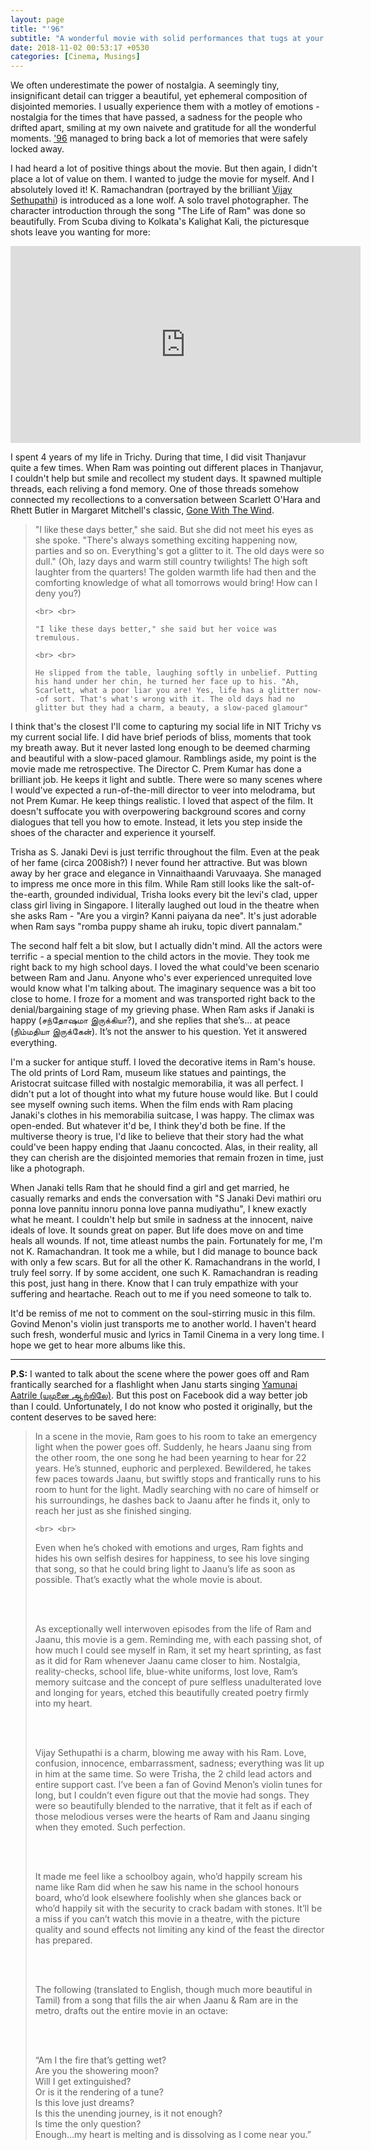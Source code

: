 ```yaml
---
layout: page
title: "'96"
subtitle: "A wonderful movie with solid performances that tugs at your heart strings"
date: 2018-11-02 00:53:17 +0530
categories: [Cinema, Musings]
---
```


We often underestimate the power of nostalgia. A seemingly tiny, insignificant detail can trigger a beautiful, yet ephemeral composition of disjointed memories. I usually experience them with a motley of emotions - nostalgia for the times that have passed, a sadness for the people who drifted apart, smiling at my own naivete and gratitude for all the wonderful moments. ['96](https://en.wikipedia.org/wiki/96_(film)) managed to bring back a lot of memories that were safely locked away. 

I had heard a lot of positive things about the movie. But then again, I didn't place a lot of value on them. I wanted to judge the movie for myself. And I absolutely loved it! K. Ramachandran (portrayed by the brilliant [Vijay Sethupathi](https://en.wikipedia.org/wiki/Vijay_Sethupathi)) is introduced as a lone wolf. A solo travel photographer. The character introduction through the song "The Life of Ram" was done so beautifully. From Scuba diving to Kolkata's Kalighat Kali, the picturesque shots leave you wanting for more:    

<center>
<iframe width="560" height="315" src="https://www.youtube.com/embed/6LD30ChPsSs" frameborder="0" allow="accelerometer; autoplay; encrypted-media; gyroscope; picture-in-picture" allowfullscreen></iframe>
</center>

I spent 4 years of my life in Trichy. During that time, I did visit Thanjavur quite a few times. When Ram was pointing out different places in Thanjavur, I couldn't help but smile and recollect my student days. It spawned multiple threads, each reliving a fond memory. One of those threads somehow connected my recollections to a conversation between Scarlett O'Hara and Rhett Butler in Margaret Mitchell's classic, [Gone With The Wind](https://en.wikipedia.org/wiki/Gone_with_the_Wind_(novel)).  

<blockquote>
    "I like these days better," she said. But she did not meet his eyes as she spoke. "There's always something exciting happening now, parties and so on. Everything's got a glitter to it. The old days were so dull." (Oh, lazy days and warm still country twilights! The high soft laughter from the quarters! The golden warmth life had then and the comforting knowledge of what all  tomorrows would bring! How can I deny you?) 
    
    <br> <br>
    
    "I like these days better," she said but her voice was tremulous. 
     
    <br> <br>
    
    He slipped from the table, laughing softly in unbelief. Putting his hand under her chin, he turned her face up to his. "Ah, Scarlett, what a poor liar you are! Yes, life has a glitter now--of sort. That's what's wrong with it. The old days had no glitter but they had a charm, a beauty, a slow-paced glamour"
</blockquote> 

I think that's the closest I'll come to capturing my social life in NIT Trichy vs my current social life. I did have brief periods of bliss, moments that took my breath away. But it never lasted long enough to be deemed charming and beautiful with a slow-paced glamour. Ramblings aside, my point is the movie made me retrospective. The Director C. Prem Kumar has done a brilliant job. He keeps it light and subtle. There were so many scenes where I would've expected a run-of-the-mill director to veer into melodrama, but not Prem Kumar. He keep things realistic. I loved that aspect of the film. It doesn't suffocate you with overpowering background scores and corny dialogues that tell you how to emote. Instead, it lets you step inside the shoes of the character and experience it yourself. 

Trisha as S. Janaki Devi is just terrific throughout the film. Even at the peak of her fame (circa 2008ish?) I never found her attractive. But was blown away by her grace and elegance in Vinnaithaandi Varuvaaya. She managed to impress me once more in this film. While Ram still looks like the salt-of-the-earth, grounded individual, Trisha looks every bit the levi's clad, upper class girl living in Singapore. I literally laughed out loud in the theatre when she asks Ram - "Are you a virgin? Kanni paiyana da nee". It's just adorable when Ram says "romba puppy shame ah iruku, topic divert pannalam."  

The second half felt a bit slow, but I actually didn't mind. All the actors were terrific - a special mention to the child actors in the movie. They took me right back to my high school days. I loved the what could've been scenario between Ram and Janu. Anyone who's ever experienced unrequited love would know what I'm talking about. The imaginary sequence was a bit too close to home. I froze for a moment and was transported right back to the denial/bargaining stage of my grieving phase. When Ram asks if Janaki is happy (சந்தோஷமா இருக்கியா?), and she replies that she’s… at peace (நிம்மதியா இருக்கேன்). It’s not the answer to his question. Yet it answered everything. 

I'm a sucker for antique stuff. I loved the decorative items in Ram's house. The old prints of Lord Ram, museum like statues and paintings, the Aristocrat suitcase filled with nostalgic memorabilia, it was all perfect. I didn't put a lot of thought into what my future house would like. But I could see myself owning such items. When the film ends with Ram placing Janaki's clothes in his memorabilia suitcase, I was happy. The climax was open-ended. But whatever it'd be, I think they'd both be fine. If the multiverse theory is true, I'd like to believe that their story had the what could've been happy ending that Jaanu concocted. Alas, in their reality, all they can cherish are the disjointed memories that remain frozen in time, just like a photograph.

When Janaki tells Ram that he should find a girl and get married, he casually remarks and ends the conversation with "S Janaki Devi mathiri oru ponna love pannitu innoru ponna love panna mudiyathu", I knew exactly what he meant. I couldn't help but smile in sadness at the innocent, naive ideals of love. It sounds great on paper. But life does move on and time heals all wounds. If not, time atleast numbs the pain. Fortunately for me, I'm not K. Ramachandran. It took me a while, but I did manage to bounce back with only a few scars. But for all the other K. Ramachandrans in the world, I truly feel sorry. If by some accident, one such K. Ramachandran is reading this post, just hang in there. Know that I can truly empathize with your suffering and heartache. Reach out to me if you need someone to talk to.

It'd be remiss of me not to comment on the soul-stirring music in this film. Govind Menon's violin just transports me to another world. I haven't heard such fresh, wonderful music and lyrics in Tamil Cinema in a very long time. I hope we get to hear more albums like this. 

<!-- ----------------------------------------------------------------------------------------------------------------- -->
<hr class="major" />

**P.S:** I wanted to talk about the scene where the power goes off and Ram frantically searched for a flashlight when Janu starts singing [Yamunai Aatrile (யமுனை ஆற்றிலே)](https://www.youtube.com/watch?v=KV8Wpnpm_lg). But this post on Facebook did a way better job than I could. Unfortunately, I do not know who posted it originally, but the content deserves to be saved here:

<blockquote>
    In a scene in the movie, Ram goes to his room to take an emergency light when the power goes off. Suddenly, he hears Jaanu sing from the other room, the one song he had been yearning to hear for 22 years. He’s stunned, euphoric and perplexed. Bewildered, he takes few paces towards Jaanu, but swiftly stops and frantically runs to his room to hunt for the light. Madly searching with no care of himself or his surroundings, he dashes back to Jaanu after he finds it, only to reach her just as she finished singing.
    
    <br> <br>

Even when he’s choked with emotions and urges, Ram fights and hides his own selfish desires for happiness, to see his love singing that song, so that he could bring light to Jaanu’s life as soon as possible. That’s exactly what the whole movie is about.
 
<br> <br>

As exceptionally well interwoven episodes from the life of Ram and Jaanu, this movie is a gem. Reminding me, with each passing shot, of how much I could see myself in Ram, it set my heart sprinting, as fast as it did for Ram whenever Jaanu came closer to him. Nostalgia, reality-checks, school life, blue-white uniforms, lost love, Ram’s memory suitcase and the concept of pure selfless unadulterated love and longing for years, etched this beautifully created poetry firmly into my heart.

<br> <br>

Vijay Sethupathi is a charm, blowing me away with his Ram. Love, confusion, innocence, embarrassment, sadness; everything was lit up in him at the same time. So were Trisha, the 2 child lead actors and entire support cast. I’ve been a fan of Govind Menon’s violin tunes for long, but I couldn’t even figure out that the movie had songs. They were so beautifully blended to the narrative, that it felt as if each of those melodious verses were the hearts of Ram and Jaanu singing when they emoted. Such perfection.

<br> <br>

It made me feel like a schoolboy again, who’d happily scream his name like Ram did when he saw his name in the school honours board, who’d look elsewhere foolishly when she glances back or who’d happily sit with the security to crack badam with stones. It’ll be a miss if you can’t watch this movie in a theatre, with the picture quality and sound effects not limiting any kind of the feast the director has prepared.

<br> <br>

The following (translated to English, though much more beautiful in Tamil) from a song that fills the air when Jaanu & Ram are in the metro, drafts out the entire movie in an octave:

<br> <br>

“Am I the fire that’s getting wet? <br>
Are you the showering moon? <br>
Will I get extinguished? <br>
Or is it the rendering of a tune? <br>
Is this love just dreams? <br>
Is this the unending journey, is it not enough? <br>
Is time the only question? <br>
Enough…my heart is melting and is dissolving as I come near you.” <br>

</blockquote>